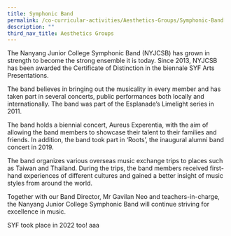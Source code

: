 ```yaml
---
title: Symphonic Band
permalink: /co-curricular-activities/Aesthetics-Groups/Symphonic-Band
description: ""
third_nav_title: Aesthetics Groups
---
```

The Nanyang Junior College Symphonic Band (NYJCSB) has grown in strength to become the strong ensemble it is today. Since 2013, NYJCSB has been awarded the Certificate of Distinction in the biennale SYF Arts Presentations.

The band believes in bringing out the musicality in every member and has taken part in several concerts, public performances both locally and internationally. The band was part of the Esplanade’s Limelight series in 2011.

The band holds a biennial concert, Aureus Experentia, with the aim of allowing the band members to showcase their talent to their families and friends. In addition, the band took part in ‘Roots’, the inaugural alumni band concert in 2019.

The band organizes various overseas music exchange trips to places such as Taiwan and Thailand. During the trips, the band members received first-hand experiences of different cultures and gained a better insight of music styles from around the world.

Together with our Band Director, Mr Gavilan Neo and teachers-in-charge, the Nanyang Junior College Symphonic Band will continue striving for excellence in music.

SYF took place in 2022 too! aaa
